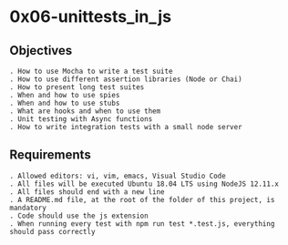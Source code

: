 # 0x06-unittests_in_js

## Objectives

    . How to use Mocha to write a test suite
    . How to use different assertion libraries (Node or Chai)
    . How to present long test suites
    . When and how to use spies
    . When and how to use stubs
    . What are hooks and when to use them
    . Unit testing with Async functions
    . How to write integration tests with a small node server

## Requirements

	. Allowed editors: vi, vim, emacs, Visual Studio Code
	. All files will be executed Ubuntu 18.04 LTS using NodeJS 12.11.x
	. All files should end with a new line
	. A README.md file, at the root of the folder of this project, is mandatory
    . Code should use the js extension
    . When running every test with npm run test *.test.js, everything should pass correctly

